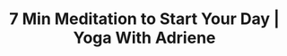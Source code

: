 ---
draft: false 

title: "7 Min Meditation to Start Your Day | Yoga With Adriene"
slug: "7 Min Meditation to Start Your Day Yoga With Adriene"

thumbnail: "https://i.ytimg.com/vi/k0PSUDvLi8E/hqdefault.jpg"
time: "7:20"
tags: ["Start Your Day","Guided Meditation"]
authors: "adriene"
youtubeId: "k0PSUDvLi8E"

dis: "

Use this 7 Min Meditation to set a positive intention for the course of your day.

This all levels mindful meditation is designed to help you gather yourself, connect to what feels good and bring you a healthy focus for your day. All you need is 7 minutes and an open mind!

Taking time to meditate daily will improve mental clarity, lower stress levels and shift anxious energy into trust.

Let me know how it goes down below!
"
---